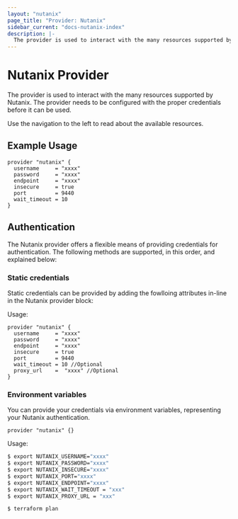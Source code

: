 ```yaml
---
layout: "nutanix"
page_title: "Provider: Nutanix"
sidebar_current: "docs-nutanix-index"
description: |-
  The provider is used to interact with the many resources supported by Nutanix. The provider needs to be configured with the proper credentials before it can be used.
---
```


# Nutanix Provider

The provider is used to interact with the
many resources supported by Nutanix. The provider needs to be configured
with the proper credentials before it can be used.

Use the navigation to the left to read about the available resources.

## Example Usage

```hcl
provider "nutanix" {
  username     = "xxxx"
  password     = "xxxx"
  endpoint     = "xxxx"
  insecure     = true
  port         = 9440
  wait_timeout = 10
}
```

## Authentication

The Nutanix provider offers a flexible means of providing credentials for
authentication. The following methods are supported, in this order, and
explained below:

### Static credentials

Static credentials can be provided by adding the fowlloing attributes in-line in the Nutanix provider block:

Usage:

```hcl
provider "nutanix" {
  username     = "xxxx"
  password     = "xxxx"
  endpoint     = "xxxx"
  insecure     = true
  port         = 9440
  wait_timeout = 10 //Optional
  proxy_url    =  "xxxx" //Optional
}
```

### Environment variables

You can provide your credentials via environment variables, representing your Nutanix
authentication.

```hcl
provider "nutanix" {}
```

Usage:

``` bash
$ export NUTANIX_USERNAME="xxxx"
$ export NUTANIX_PASSWORD="xxxx"
$ export NUTANIX_INSECURE="xxxx"
$ export NUTANIX_PORT="xxxx"
$ export NUTANIX_ENDPOINT="xxxx"
$ export NUTANIX_WAIT_TIMEOUT = "xxx"
$ export NUTANIX_PROXY_URL = "xxx"

$ terraform plan
```
